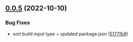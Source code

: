 ## [0.0.5](https://github.com/Tada5hi/rapiq/compare/v0.0.4...v0.0.5) (2022-10-10)


### Bug Fixes

* sort build input type + updated package.json ([5177fb9](https://github.com/Tada5hi/rapiq/commit/5177fb90d0fa65203ec87246f4b6cf7238fa59aa))
